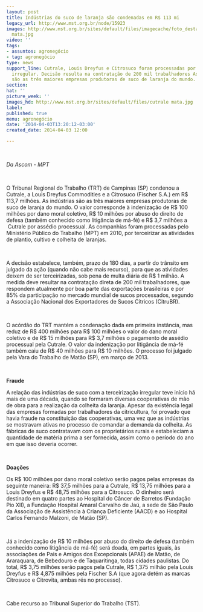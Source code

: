 ```yaml
---
layout: post
title: Indústrias do suco de laranja são condenadas em R$ 113 mi
legacy_url: http://www.mst.org.br/node/15923
images: http://www.mst.org.br/sites/default/files/imagecache/foto_destaque/cutrale
  mata.jpg
video: ''
tags:
- assuntos: agronegócio
- tag: agronegócio
type: news
support_line: Cutrale, Louis Dreyfus e Citrosuco foram processadas por terceirização
  irregular. Decisão resulta na contratação de 200 mil trabalhadores As indústrias
  são as três maiores empresas produtoras de suco de laranja do mundo.
section: 
hat: ''
picture_week: ''
images_hd: http://www.mst.org.br/sites/default/files/cutrale mata.jpg
label: 
published: true
menu: agronegócio
date: '2014-04-03T13:20:12-03:00'
created_date: 2014-04-03 12:00

---
```

<p>&nbsp;</p><p><em>Da Ascom - MPT</em></p><div>&nbsp;</div><p>O Tribunal Regional do Trabalho (TRT) de Campinas (SP) condenou a Cutrale, a Louis Dreyfus Commodities e a Citrosuco (Fischer S.A.) em R$ 113,7 milhões. As indústrias são as três maiores empresas produtoras de suco de laranja do mundo. O valor corresponde à indenização de R$ 100 milhões por dano moral coletivo, R$ 10 milhões por abuso do direito de defesa (também conhecido como litigância de má-fé) e R$ 3,7 milhões a &nbsp;Cutrale por assédio processual. As companhias foram processadas pelo Ministério Público do Trabalho (MPT) em 2010, por terceirizar as atividades de plantio, cultivo e colheita de laranjas.</p><p>&nbsp;</p><p>A decisão estabelece, também, prazo de 180 dias, a partir do trânsito em julgado da ação (quando não cabe mais recurso), para que as atividades deixem de ser terceirizadas, sob pena de multa diária de R$ 1 milhão. A medida deve resultar na contratação direta de 200 mil trabalhadores, que respondem atualmente por boa parte das exportações brasileiras e por 85% da participação no mercado mundial de sucos processados, segundo a Associação Nacional dos Exportadores de Sucos Cítricos (CitruBR).&nbsp;</p><p>&nbsp;</p><p>O acórdão do TRT mantém a condenação dada em primeira instância, mas reduz de R$ 400 milhões para R$ 100 milhões o valor do dano moral coletivo e de R$ 15 milhões para R$ 3,7 milhões o pagamento de assédio processual pela Cutrale. O valor da indenização por litigância de má-fé também caiu de R$ 40 milhões para R$ 10 milhões. O processo foi julgado pela Vara do Trabalho de Matão (SP), em março de 2013.</p><p>&nbsp;</p><p><strong>Fraude </strong></p><p>A relação das indústrias de suco com a terceirização irregular teve início há mais de uma década, quando se formaram diversas cooperativas de mão de obra para a realização da colheita da laranja. Apesar da existência legal das empresas formadas por trabalhadores da citricultura, foi provado que havia fraude na constituição das cooperativas, uma vez que as indústrias se mostravam ativas no processo de comandar a demanda da colheita. As fábricas de suco contratavam com os proprietários rurais e estabeleciam a quantidade de matéria prima a ser fornecida, assim como o período do ano em que isso deveria ocorrer.</p><p>&nbsp;</p><p><strong>Doações </strong></p><p>Os R$ 100 milhões por dano moral coletivo serão pagos pelas empresas da seguinte maneira: R$ 37,5 milhões para a Cutrale, R$ 13,75 milhões para a Louis Dreyfus e R$ 48,75 milhões para a Citrosuco. O dinheiro será destinado em quatro partes ao Hospital do Câncer de Barretos (Fundação Pio XII), a Fundação Hospital Amaral Carvalho de Jaú, a sede de São Paulo da Associação de Assistência à Criança Deficiente (AACD) e ao Hospital Carlos Fernando Malzoni, de Matão (SP).</p><p>&nbsp;</p><p>Já a indenização de R$ 10 milhões por abuso do direito de defesa (também conhecido como litigância de má-fé) será doada, em partes iguais, às associações de Pais e Amigos dos Excepcionais (APAE) de Matão, de Araraquara, de Bebedouro e de Taquaritinga, todas cidades paulistas. Do total, R$ 3,75 milhões serão pagos pela Cutrale, R$ 1,375 milhão pela Louis Dreyfus e R$ 4,875 milhões pela Fischer S.A (que agora detém as marcas Citrosuco e Citrovita, ambas rés no processo).&nbsp;</p><p>&nbsp;</p><p>Cabe recurso ao Tribunal Superior do Trabalho (TST).</p><p>&nbsp;</p>
